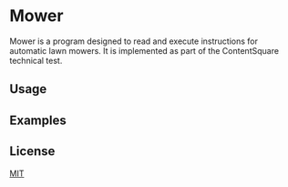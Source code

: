 # Mower

Mower is a program designed to read and execute instructions for automatic lawn mowers. It is
implemented as part of the ContentSquare technical test.

## Usage

## Examples

## License
[MIT](https://choosealicense.com/licenses/mit/)

